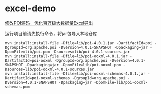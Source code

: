 # excel-demo

[修改POI源码，优化百万级大数据量Excel导出](https://blog.csdn.net/Shadow_Light/article/details/110387794)

运行项目前请先执行命令，将jar包导入本地仓库

    mvn install:install-file -Dfile=lib/poi-4.0.1.jar -DartifactId=poi -DgroupId=org.apache.poi -Dversion=4.0.1-SNAPSHOT -Dpackaging=jar -DpomFile=lib/poi.pom -Dsources=lib/poi-4.0.1-sources.jar
    mvn install:install-file -Dfile=lib/poi-ooxml-4.0.1.jar -DartifactId=poi-ooxml -DgroupId=org.apache.poi -Dversion=4.0.1-SNAPSHOT -Dpackaging=jar -DpomFile=lib/poi-ooxml.pom -Dsources=lib/poi-ooxml-4.0.1-sources.jar
    mvn install:install-file -Dfile=lib/poi-ooxml-schemas-4.0.1.jar -DartifactId=poi-ooxml-schemas -DgroupId=org.apache.poi -Dversion=4.0.1-SNAPSHOT -Dpackaging=jar -DpomFile=lib/poi-ooxml-schemas.pom
